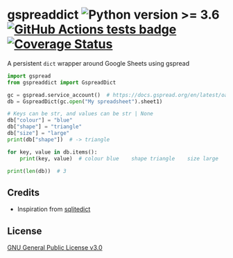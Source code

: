 # gspreaddict ![Python version >= 3.6](https://img.shields.io/badge/python-%E2%89%A53.6-blue) [![GitHub Actions tests badge](https://github.com/Ycmelon/gspreadDB/actions/workflows/tests.yml/badge.svg)](https://github.com/Ycmelon/gspreadDB/actions/workflows/tests.yml) [![Coverage Status](https://coveralls.io/repos/github/Ycmelon/gspreaddict/badge.svg?branch=main)](https://coveralls.io/github/Ycmelon/gspreaddict?branch=main)

A persistent `dict` wrapper around Google Sheets using gspread

```python
import gspread
from gspreaddict import GspreadDict

gc = gspread.service_account()  # https://docs.gspread.org/en/latest/oauth2.html
db = GspreadDict(gc.open("My spreadsheet").sheet1)

# Keys can be str, and values can be str | None
db["colour"] = "blue"
db["shape"] = "triangle"
db["size"] = "large"
print(db["shape"])  # -> triangle

for key, value in db.items():
    print(key, value)  # colour blue    shape triangle    size large

print(len(db))  # 3
```

## Credits

- Inspiration from [sqlitedict](https://github.com/RaRe-Technologies/sqlitedict)

## License

[GNU General Public License v3.0](LICENSE)
